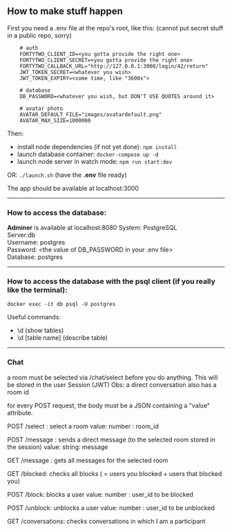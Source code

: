 ## How to make stuff happen

First you need a .env file at the repo's root, like this: (cannot put secret stuff in a public repo, sorry)
```
    # auth
    FORTYTWO_CLIENT_ID=<you gotta provide the right one>  
    FORTYTWO_CLIENT_SECRET=<you gotta provide the right one>  
    FORTYTWO_CALLBACK_URL="http://127.0.0.1:3000/login/42/return"  
    JWT_TOKEN_SECRET=<whatever you wish>  
    JWT_TOKEN_EXPIRY=<some time, like "3600s"> 

    # database
    DB_PASSWORD=<whatever you wish, but DON'T USE QUOTES around it>

    # avatar photo
    AVATAR_DEFAULT_FILE="images/avatardefault.png"
    AVATAR_MAX_SIZE=1000000
```
Then:
* install node dependencies (if not yet done): `npm install`
* launch database container: `docker-compose up -d`
* launch node server in watch mode: `npm run start:dev`

OR: `./launch.sh` (have the **.env** file ready)

The app should be available at localhost:3000

-----------------------

### How to access the database:
**Adminer** is available at localhost:8080
System: PostgreSQL  
Server:db  
Username: postgres	  
Password: <the value of DB_PASSWORD in your .env file>  
Database: postgres	  

----------------------------

### How to access the database with the psql client (if you really like the terminal):
`docker exec -it db psql -U postgres`

Useful commands:
* \d (show tables)
* \d [table name] (describe table)


----------------------
### Chat

a room must be selected via /chat/select before you do anything. This will be stored in the
user Session (JWT)
Obs: a direct conversation also has a room id

for every POST request, the body must be a JSON containing a "value" attribute.

POST /select : select a room
value: number : room_id

POST /message : sends a direct message (to the selected room stored in the session)
value: string: message

GET /message : gets all messages for the selected room

GET /blocked: checks all blocks ( = users you blocked + users that blocked you)

POST /block: blocks a user
value: number : user_id to be blocked

POST /unblock: unblocks a user
value: number : user_id to be unblocked

GET /conversations: checks conversations in which I am a participant

